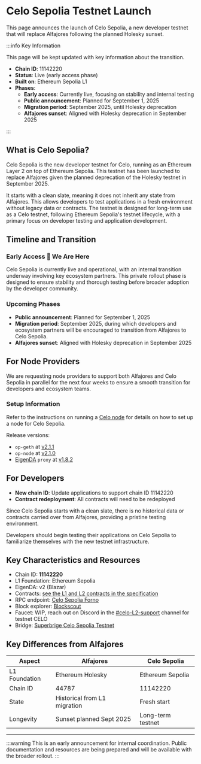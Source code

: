 # Celo Sepolia Testnet Launch

This page announces the launch of Celo Sepolia, a new developer testnet that will replace Alfajores following the planned Holesky sunset.

:::info Key Information

This page will be kept updated with key information about the transition.

- **Chain ID**: 11142220
- **Status**: Live (early access phase)
- **Built on**: Ethereum Sepolia L1
- **Phases**:
  - **Early access**: Currently live, focusing on stability and internal testing
  - **Public announcement**: Planned for September 1, 2025
  - **Migration period**: September 2025, until Holesky deprecation
  - **Alfajores sunset**: Aligned with Holesky deprecation in September 2025

:::

## What is Celo Sepolia?

Celo Sepolia is the new developer testnet for Celo, running as an Ethereum Layer 2 on top of Ethereum Sepolia. This testnet has been launched to replace Alfajores given the planned deprecation of the Holesky testnet in September 2025.

It starts with a clean slate, meaning it does not inherit any state from Alfajores. This allows developers to test applications in a fresh environment without legacy data or contracts. The testnet is designed for long-term use as a Celo testnet, following Ethereum Sepolia's testnet lifecycle, with a primary focus on developer testing and application development.

## Timeline and Transition

### Early Access :round_pushpin: We Are Here

Celo Sepolia is currently live and operational, with an internal transition underway involving key ecosystem partners. This private rollout phase is designed to ensure stability and thorough testing before broader adoption by the developer community.

### Upcoming Phases

- **Public announcement**: Planned for September 1, 2025
- **Migration period**: September 2025, during which developers and ecosystem partners will be encouraged to transition from Alfajores to Celo Sepolia.
- **Alfajores sunset**: Aligned with Holesky deprecation in September 2025

## For Node Providers

We are requesting node providers to support both Alfajores and Celo Sepolia in parallel for the next four weeks to ensure a smooth transition for developers and ecosystem teams.

### Setup Information

Refer to the instructions on running a [Celo node](/cel2/operators/run-node) for details on how to set up a node for Celo Sepolia.

Release versions:

- `op-geth` at [v2.1.1](https://github.com/celo-org/op-geth/releases/tag/celo-v2.1.1)
- `op-node` at [v2.1.0](https://github.com/celo-org/optimism/releases/tag/celo-v2.1.0)
- [EigenDA](https://github.com/Layr-Labs/eigenda) `proxy` at [v1.8.2](https://github.com/Layr-Labs/eigenda-proxy/releases/tag/v1.8.2)

## For Developers

- **New chain ID**: Update applications to support chain ID 11142220
- **Contract redeployment**: All contracts will need to be redeployed

Since Celo Sepolia starts with a clean slate, there is no historical data or contracts carried over from Alfajores, providing a pristine testing environment.

Developers should begin testing their applications on Celo Sepolia to familiarize themselves with the new testnet infrastructure.

## Key Characteristics and Resources

- Chain ID: **11142220**
- L1 Foundation: Ethereum Sepolia
- EigenDA: v2 (Blazar)
- Contracts: [see the L1 and L2 contracts in the specification](https://specs.celo.org/core_contracts.html?#celo-sepolia-testnet)
- RPC endpoint: [Celo Sepolia Forno](https://forno.celo-sepolia.celo-testnet.org)
- Block explorer: [Blockscout](https://celo-sepolia.blockscout.com)
- Faucet: WIP, reach out on Discord in the [#celo-L2-support](https://discord.com/channels/600834479145353243/1286649605798367252) channel for testnet CELO
- Bridge: [Superbrige Celo Sepolia Testnet](https://testnets.superbridge.app/?fromChainId=11155111&toChainId=11142220)

## Key Differences from Alfajores

| Aspect | Alfajores | Celo Sepolia |
|--------|-----------|--------------|
| L1 Foundation | Ethereum Holesky | Ethereum Sepolia |
| Chain ID | 44787 | 11142220 |
| State | Historical from L1 migration | Fresh start |
| Longevity | Sunset planned Sept 2025 | Long-term testnet |

---

:::warning
This is an early announcement for internal coordination. Public documentation and resources are being prepared and will be available with the broader rollout.
:::
